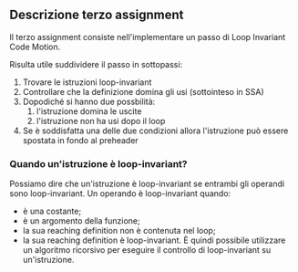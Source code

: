 ## Descrizione terzo assignment
Il terzo assignment consiste nell'implementare un passo di Loop Invariant Code Motion.

Risulta utile suddividere il passo in sottopassi:
1. Trovare le istruzioni loop-invariant
2. Controllare che la definizione domina gli usi (sottointeso in SSA)
3. Dopodiché si hanno due possbilità:
   1. l'istruzione domina le uscite
   2. l'istruzione non ha usi dopo il loop
4. Se è soddisfatta una delle due condizioni allora l'istruzione può essere spostata in fondo al preheader

### Quando un'istruzione è loop-invariant?
Possiamo dire che un'istruzione è loop-invariant se entrambi gli operandi sono loop-invariant.
Un operando è loop-invariant quando:
  - è una costante;
  - è un argomento della funzione;
  - la sua reaching definition non è contenuta nel loop;
  - la sua reaching definition è loop-invariant.
È quindi possibile utilizzare un algoritmo ricorsivo per eseguire il controllo di loop-invariant su un'istruzione.
